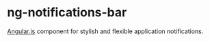 # ng-notifications-bar

[Angular.js](https://angularjs.org/) component for stylish and flexible application notifications.